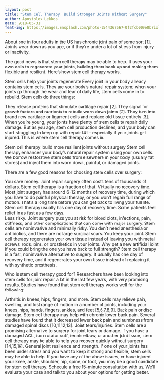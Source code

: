 ```yaml
---
layout: post
title: "Stem Cell Therapy: Build Stronger Joints Without Surgery"
author: Apostolos Lekkos
date: 2018-05-31
feat-img: https://images.unsplash.com/photo-1544367567-0f2fcb009e0b?ixlib=rb-1.2.1&ixid=eyJhcHBfaWQiOjEyMDd9&auto=format&fit=crop&w=1588&q=80
---
```

About one in four adults in the US has chronic joint pain of some sort [1]. Joints wear down as you age, or if they’re under a lot of stress from injury or inactivity.

The good news is that stem cell therapy may be able to help. It uses your own cells to regenerate your joints, building them back up and making them flexible and resilient. Here’s how stem cell therapy works.

Stem cells help your joints regenerate
Every joint in your body already contains stem cells. They are your body’s natural repair system; when your joints go through the wear and tear of daily life, stem cells come in to rebuild. Stem cells do three things:

They release proteins that stimulate cartilage repair [2].
They signal for growth factors and nutrients to rebuild worn down joints [2].
They turn into brand new cartilage or ligament cells and replace old tissue entirely [3].
When you’re young, your joints have plenty of stem cells to repair daily damage. But as you age, stem cell production declines, and your body can start struggling to keep up with repair [4] - especially if your joints get injured. This is where stem cell therapy comes in.

Stem cell therapy: build more resilient joints without surgery
Stem cell therapy enhances your body’s natural repair system using your own cells. We borrow restorative stem cells from elsewhere in your body (usually fat stores) and inject them into worn down, painful, or damaged joints.

There are a few good reasons for choosing stem cells over surgery:

You save money. Joint repair surgery often costs tens of thousands of dollars. Stem cell therapy is a fraction of that.
Virtually no recovery time. Most joint surgery has around 6-12 months of recovery time, during which you have to do painful physical therapy, or you won’t regain full range of motion. That’s a long time before you can get back to living your full life. Stem cell therapy usually has one day of recovery time. Some patients feel relief in as fast as a few days.  
Less risky. Joint surgery puts you at risk for blood clots, infections, pain, stiffness, and other complications that can come with major surgery. Stem cells are noninvasive and minimally risky. You don’t need anesthesia or antibiotics, and there are no large surgical scars.
You keep your joint. Stem cell therapy regenerates your own tissue instead of leaving you with metal screws, rods, pins, or prosthetics in your joints. Why get a new artificial joint if you could bring the one you have back to full strength?
Stem cell therapy is a fast, noninvasive alternative to surgery. It usually has one day of recovery time, and it regenerates your own tissue instead of replacing it with synthetic prosthesis.

Who is stem cell therapy good for?
Researchers have been looking into stem cells for joint repair a lot in the last few years, with very promising results. Studies have found that stem cell therapy works well for the following:

Arthritis in knees, hips, fingers, and more. Stem cells may relieve pain, swelling, and lost range of motion in a number of joints, including your knees, hips, hands, fingers, ankles, and feet [5,6,7,8,9].
Back pain or disc damage. Stem cell therapy may help with chronic lower back pain. Several studies have found that it decreased lower back pain and numbness from damaged spinal discs [10,11,12,13].
Joint tears/injuries. Stem cells are a promising alternative to surgery for joint tears or damage. If you have a damaged ACL, torn rotator cuff, tennis elbow, or another joint issue, stem cell therapy may be able to help you recover quickly without surgery [14,15,16].
General joint resilience and strength. If one of your joints has been under stress and you want to keep it strong and flexible, stem cells may be able to help.
If you have any of the above issues, or have injured your knee, ankle, shoulder, hip, spine, or foot, you may be a good candidate for stem cell therapy. Schedule a free 15-minute consultation with us. We’ll evaluate your case and talk to you about your options for getting better.
